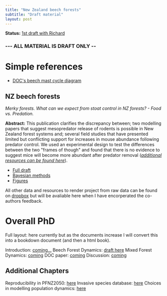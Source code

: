 ```yaml
---
title: "New Zealand beech forests"
subtitle: "Draft material" 
layout: post
---
```


**Status:** [1st draft with Richard](https://www.dropbox.com/s/m5hte0n2vyl1dt2/Davidson_2019_BeechForest_19022019.docx?dl=0)

### --- ALL MATERIAL IS DRAFT ONLY --

# Simple references

- [DOC's beech mast cycle diagram]()

## NZ beech forests

*Merky forests. What can we expect from stoat control in NZ forests? - Food vs. Predation.*

**Abstract:** This publication clarifies the discrepancy between; two modelling papers that suggest mesopredator release of rodents is possible in New Zealand forest systems and; several field studies that have presented limited but conflicting support for increases in mouse abundance following predator control. We used an experimental design to test the differences between the two "frames of though" and found that there is no evidence to suggest mice will become more abundant after predator removal ([*additional resources can be found here*](https://davan690.github.io/)).

- [Full draft]()
- [Bayesian methods]()
- [Figures]()

All other data and resources to render project from raw data can be found on [dropbox]() but will be avaliable here when I have encorperated the co-authors feedback.

# Overall PhD

Full layout: here currently but as the documents increase I will convert this into a bookdown document (and then a html book).

Introduction: [coming...]()
Beech Forest Dynamics: [draft here](https://davan690.github.io/phd-thesis)
Mixed Forest Dynamics: [coming]()
DOC paper: [coming]()
Discussion: [coming]()

## Additional Chapters

Reproducibility in PFNZ2050: [here]()
Invasive species database: [here]()
Choices in modelling population dynamics: [here]()